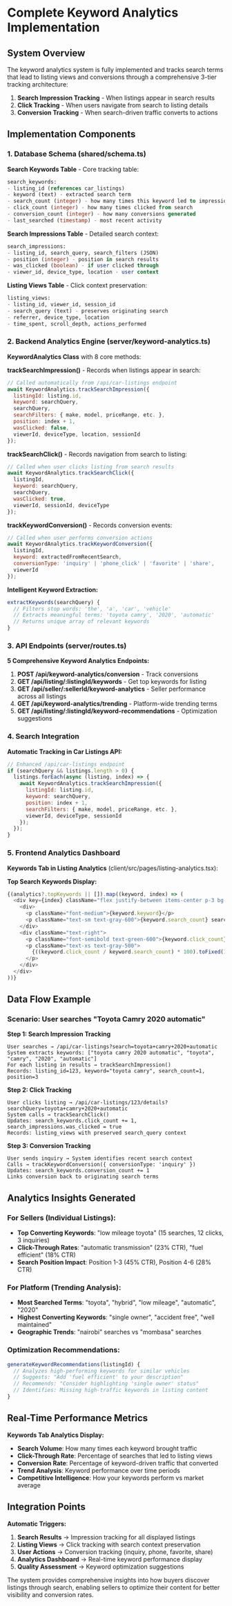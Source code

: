 # Complete Keyword Analytics Implementation

## System Overview

The keyword analytics system is fully implemented and tracks search terms that lead to listing views and conversions through a comprehensive 3-tier tracking architecture:

1. **Search Impression Tracking** - When listings appear in search results
2. **Click Tracking** - When users navigate from search to listing details  
3. **Conversion Tracking** - When search-driven traffic converts to actions

## Implementation Components

### 1. Database Schema (shared/schema.ts)

**Search Keywords Table** - Core tracking table:
```sql
search_keywords:
- listing_id (references car_listings)
- keyword (text) - extracted search term
- search_count (integer) - how many times this keyword led to impressions
- click_count (integer) - how many times clicked from search
- conversion_count (integer) - how many conversions generated
- last_searched (timestamp) - most recent activity
```

**Search Impressions Table** - Detailed search context:
```sql
search_impressions:
- listing_id, search_query, search_filters (JSON)
- position (integer) - position in search results
- was_clicked (boolean) - if user clicked through
- viewer_id, device_type, location - user context
```

**Listing Views Table** - Click context preservation:
```sql
listing_views:
- listing_id, viewer_id, session_id
- search_query (text) - preserves originating search
- referrer, device_type, location
- time_spent, scroll_depth, actions_performed
```

### 2. Backend Analytics Engine (server/keyword-analytics.ts)

**KeywordAnalytics Class** with 8 core methods:

**trackSearchImpression()** - Records when listings appear in search:
```javascript
// Called automatically from /api/car-listings endpoint
await KeywordAnalytics.trackSearchImpression({
  listingId: listing.id,
  keyword: searchQuery,
  searchQuery,
  searchFilters: { make, model, priceRange, etc. },
  position: index + 1,
  wasClicked: false,
  viewerId, deviceType, location, sessionId
});
```

**trackSearchClick()** - Records navigation from search to listing:
```javascript
// Called when user clicks listing from search results
await KeywordAnalytics.trackSearchClick({
  listingId,
  keyword: searchQuery,
  searchQuery,
  wasClicked: true,
  viewerId, sessionId, deviceType
});
```

**trackKeywordConversion()** - Records conversion events:
```javascript
// Called when user performs conversion actions
await KeywordAnalytics.trackKeywordConversion({
  listingId,
  keyword: extractedFromRecentSearch,
  conversionType: 'inquiry' | 'phone_click' | 'favorite' | 'share',
  viewerId
});
```

**Intelligent Keyword Extraction:**
```javascript
extractKeywords(searchQuery) {
  // Filters stop words: 'the', 'a', 'car', 'vehicle'
  // Extracts meaningful terms: 'toyota camry', '2020', 'automatic'
  // Returns unique array of relevant keywords
}
```

### 3. API Endpoints (server/routes.ts)

**5 Comprehensive Keyword Analytics Endpoints:**

1. **POST /api/keyword-analytics/conversion** - Track conversions
2. **GET /api/listing/:listingId/keywords** - Get top keywords for listing
3. **GET /api/seller/:sellerId/keyword-analytics** - Seller performance across all listings
4. **GET /api/keyword-analytics/trending** - Platform-wide trending terms
5. **GET /api/listing/:listingId/keyword-recommendations** - Optimization suggestions

### 4. Search Integration

**Automatic Tracking in Car Listings API:**
```javascript
// Enhanced /api/car-listings endpoint
if (searchQuery && listings.length > 0) {
  listings.forEach(async (listing, index) => {
    await KeywordAnalytics.trackSearchImpression({
      listingId: listing.id,
      keyword: searchQuery,
      position: index + 1,
      searchFilters: { make, model, priceRange, etc. },
      viewerId, deviceType, sessionId
    });
  });
}
```

### 5. Frontend Analytics Dashboard

**Keywords Tab in Listing Analytics** (client/src/pages/listing-analytics.tsx):

**Top Search Keywords Display:**
```javascript
{(analytics?.topKeywords || []).map((keyword, index) => (
  <div key={index} className="flex justify-between items-center p-3 bg-gray-50 rounded-lg">
    <div>
      <p className="font-medium">{keyword.keyword}</p>
      <p className="text-sm text-gray-600">{keyword.search_count} searches</p>
    </div>
    <div className="text-right">
      <p className="font-semibold text-green-600">{keyword.click_count} clicks</p>
      <p className="text-xs text-gray-500">
        {((keyword.click_count / keyword.search_count) * 100).toFixed(1)}% CTR
      </p>
    </div>
  </div>
))}
```

## Data Flow Example

### Scenario: User searches "Toyota Camry 2020 automatic"

**Step 1: Search Impression Tracking**
```
User searches → /api/car-listings?search=toyota+camry+2020+automatic
System extracts keywords: ["toyota camry 2020 automatic", "toyota", "camry", "2020", "automatic"]
For each listing in results → trackSearchImpression()
Records: listing_id=123, keyword="toyota camry", search_count=1, position=3
```

**Step 2: Click Tracking**
```
User clicks listing → /api/car-listings/123/details?searchQuery=toyota+camry+2020+automatic
System calls → trackSearchClick()
Updates: search_keywords.click_count += 1, search_impressions.was_clicked = true
Records: listing_views with preserved search_query context
```

**Step 3: Conversion Tracking**
```
User sends inquiry → System identifies recent search context
Calls → trackKeywordConversion({ conversionType: 'inquiry' })
Updates: search_keywords.conversion_count += 1
Links conversion back to originating search terms
```

## Analytics Insights Generated

### For Sellers (Individual Listings):
- **Top Converting Keywords**: "low mileage toyota" (15 searches, 12 clicks, 3 inquiries)
- **Click-Through Rates**: "automatic transmission" (23% CTR), "fuel efficient" (18% CTR)
- **Search Position Impact**: Position 1-3 (45% CTR), Position 4-6 (28% CTR)

### For Platform (Trending Analysis):
- **Most Searched Terms**: "toyota", "hybrid", "low mileage", "automatic", "2020"
- **Highest Converting Keywords**: "single owner", "accident free", "well maintained"
- **Geographic Trends**: "nairobi" searches vs "mombasa" searches

### Optimization Recommendations:
```javascript
generateKeywordRecommendations(listingId) {
  // Analyzes high-performing keywords for similar vehicles
  // Suggests: "Add 'fuel efficient' to your description"
  // Recommends: "Consider highlighting 'single owner' status"
  // Identifies: Missing high-traffic keywords in listing content
}
```

## Real-Time Performance Metrics

**Keywords Tab Analytics Display:**
- **Search Volume**: How many times each keyword brought traffic
- **Click-Through Rate**: Percentage of searches that led to listing views
- **Conversion Rate**: Percentage of keyword-driven traffic that converted
- **Trend Analysis**: Keyword performance over time periods
- **Competitive Intelligence**: How your keywords perform vs market average

## Integration Points

**Automatic Triggers:**
1. **Search Results** → Impression tracking for all displayed listings
2. **Listing Views** → Click tracking with search context preservation  
3. **User Actions** → Conversion tracking (inquiry, phone, favorite, share)
4. **Analytics Dashboard** → Real-time keyword performance display
5. **Quality Assessment** → Keyword optimization suggestions

The system provides comprehensive insights into how buyers discover listings through search, enabling sellers to optimize their content for better visibility and conversion rates.